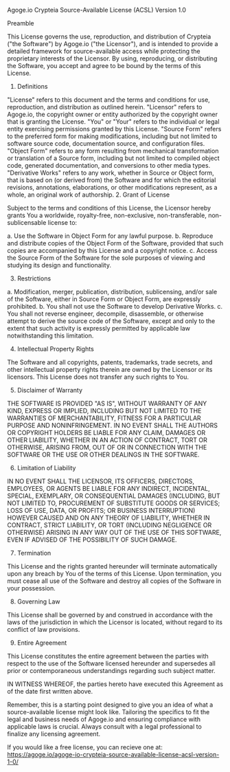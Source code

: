 Agoge.io Crypteia Source-Available License (ACSL) Version 1.0

Preamble

This License governs the use, reproduction, and distribution of Crypteia ("the Software") by Agoge.io ("the Licensor"), and is intended to provide a detailed framework for source-available access while protecting the proprietary interests of the Licensor. By using, reproducing, or distributing the Software, you accept and agree to be bound by the terms of this License.

1. Definitions

"License" refers to this document and the terms and conditions for use, reproduction, and distribution as outlined herein.
"Licensor" refers to Agoge.io, the copyright owner or entity authorized by the copyright owner that is granting the License.
"You" or "Your" refers to the individual or legal entity exercising permissions granted by this License.
"Source Form" refers to the preferred form for making modifications, including but not limited to software source code, documentation source, and configuration files.
"Object Form" refers to any form resulting from mechanical transformation or translation of a Source form, including but not limited to compiled object code, generated documentation, and conversions to other media types.
"Derivative Works" refers to any work, whether in Source or Object form, that is based on (or derived from) the Software and for which the editorial revisions, annotations, elaborations, or other modifications represent, as a whole, an original work of authorship.
2. Grant of License

Subject to the terms and conditions of this License, the Licensor hereby grants You a worldwide, royalty-free, non-exclusive, non-transferable, non-sublicensable license to:

a. Use the Software in Object Form for any lawful purpose.
b. Reproduce and distribute copies of the Object Form of the Software, provided that such copies are accompanied by this License and a copyright notice.
c. Access the Source Form of the Software for the sole purposes of viewing and studying its design and functionality.

3. Restrictions

a. Modification, merger, publication, distribution, sublicensing, and/or sale of the Software, either in Source Form or Object Form, are expressly prohibited.
b. You shall not use the Software to develop Derivative Works.
c. You shall not reverse engineer, decompile, disassemble, or otherwise attempt to derive the source code of the Software, except and only to the extent that such activity is expressly permitted by applicable law notwithstanding this limitation.

4. Intellectual Property Rights

The Software and all copyrights, patents, trademarks, trade secrets, and other intellectual property rights therein are owned by the Licensor or its licensors. This License does not transfer any such rights to You.

5. Disclaimer of Warranty

THE SOFTWARE IS PROVIDED "AS IS", WITHOUT WARRANTY OF ANY KIND, EXPRESS OR IMPLIED, INCLUDING BUT NOT LIMITED TO THE WARRANTIES OF MERCHANTABILITY, FITNESS FOR A PARTICULAR PURPOSE AND NONINFRINGEMENT. IN NO EVENT SHALL THE AUTHORS OR COPYRIGHT HOLDERS BE LIABLE FOR ANY CLAIM, DAMAGES OR OTHER LIABILITY, WHETHER IN AN ACTION OF CONTRACT, TORT OR OTHERWISE, ARISING FROM, OUT OF OR IN CONNECTION WITH THE SOFTWARE OR THE USE OR OTHER DEALINGS IN THE SOFTWARE.

6. Limitation of Liability

IN NO EVENT SHALL THE LICENSOR, ITS OFFICERS, DIRECTORS, EMPLOYEES, OR AGENTS BE LIABLE FOR ANY INDIRECT, INCIDENTAL, SPECIAL, EXEMPLARY, OR CONSEQUENTIAL DAMAGES (INCLUDING, BUT NOT LIMITED TO, PROCUREMENT OF SUBSTITUTE GOODS OR SERVICES; LOSS OF USE, DATA, OR PROFITS; OR BUSINESS INTERRUPTION) HOWEVER CAUSED AND ON ANY THEORY OF LIABILITY, WHETHER IN CONTRACT, STRICT LIABILITY, OR TORT (INCLUDING NEGLIGENCE OR OTHERWISE) ARISING IN ANY WAY OUT OF THE USE OF THIS SOFTWARE, EVEN IF ADVISED OF THE POSSIBILITY OF SUCH DAMAGE.

7. Termination

This License and the rights granted hereunder will terminate automatically upon any breach by You of the terms of this License. Upon termination, you must cease all use of the Software and destroy all copies of the Software in your possession.

8. Governing Law

This License shall be governed by and construed in accordance with the laws of the jurisdiction in which the Licensor is located, without regard to its conflict of law provisions.

9. Entire Agreement

This License constitutes the entire agreement between the parties with respect to the use of the Software licensed hereunder and supersedes all prior or contemporaneous understandings regarding such subject matter.

IN WITNESS WHEREOF, the parties hereto have executed this Agreement as of the date first written above.

Remember, this is a starting point designed to give you an idea of what a source-available license might look like. Tailoring the specifics to fit the legal and business needs of Agoge.io and ensuring compliance with applicable laws is crucial. Always consult with a legal professional to finalize any licensing agreement.

If you would like a free license, you can recieve one at: https://agoge.io/agoge-io-crypteia-source-available-license-acsl-version-1-0/

